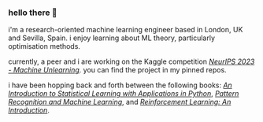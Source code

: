 ### hello there 👋

i'm a research-oriented machine learning engineer based in London, UK and Sevilla, Spain.
i enjoy learning about ML theory, particularly optimisation methods.

currently, a peer and i are working on the Kaggle competition [_NeurIPS 2023 - Machine Unlearning_](https://www.kaggle.com/competitions/neurips-2023-machine-unlearning). 
you can find the project in my pinned repos.

i have been hopping back and forth between the following books: 
[_An Introduction to Statistical Learning with Applications in Python_](https://www.statlearning.com/), 
[_Pattern Recognition and Machine Learning_](https://www.microsoft.com/en-us/research/publication/pattern-recognition-machine-learning/), 
and [_Reinforcement Learning: An Introduction_](http://incompleteideas.net/book/the-book-2nd.html).
